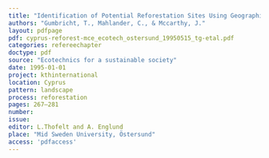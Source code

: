 ```yaml
---
title: "Identification of Potential Reforestation Sites Using Geographic Information System and Remote Sensing."
authors: "Gumbricht, T., Mahlander, C., & Mccarthy, J."
layout: pdfpage
pdf: cyprus-reforest-mce_ecotech_ostersund_19950515_tg-etal.pdf
categories: refereechapter
doctype: pdf
source: "Ecotechnics for a sustainable society"
date: 1995-01-01
project: kthinternational
location: Cyprus
pattern: landscape
process: reforestation
pages: 267–281
number:
issue:
editor: L.Thofelt and A. Englund
place: "Mid Sweden University, Östersund"
access: 'pdfaccess'
---
```

